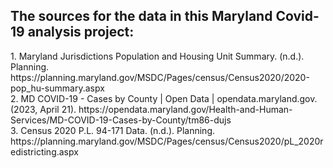 <h2>The sources for the data in this Maryland Covid-19 analysis project:</h2>
1. Maryland Jurisdictions Population and Housing Unit Summary. (n.d.). Planning. https://planning.maryland.gov/MSDC/Pages/census/Census2020/2020-pop_hu-summary.aspx<br>
2. MD COVID-19 - Cases by County | Open Data | opendata.maryland.gov. (2023, April 21). https://opendata.maryland.gov/Health-and-Human-Services/MD-COVID-19-Cases-by-County/tm86-dujs<br>
3. Census 2020 P.L. 94-171 Data. (n.d.). Planning. https://planning.maryland.gov/MSDC/Pages/census/Census2020/pL_2020redistricting.aspx

